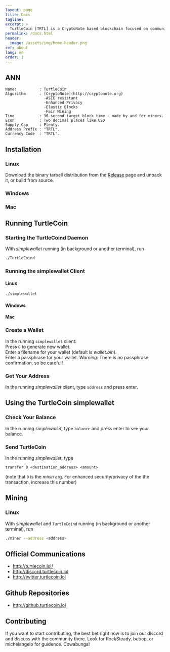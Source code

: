 ```yaml
---
layout: page
title: Docs
tagline:
excerpt: >
  TurtleCoin [TRTL] is a CryptoNote based blockchain focused on community, users, and fun
permalink: /docs.html
header:
  image: /assets/img/home-header.png
ref: about
lang: en
order: 1
---
```


## ANN
```
Name:          : TurtleCoin  
Algorithm      : [CryptoNote](http://cryptonote.org)
                 -ASIC resistant
                 -Enhanced Privacy
                 -Elastic Blocks
                 -Fair Mining
Time           : 30 second target block time - made by and for miners.  
Econ           : Two decimal places like USD  
Supply Cap     : Plenty.  
Address Prefix : "TRTL".   
Currency Code  : "TRTL".  
```

## Installation

### Linux

Download the binary tarball distribution from the [Release](https://github.com/turtlecoin/turtlecoin/releases) page and unpack it, or build from source.

### Windows
### Mac

## Running TurtleCoin

### Starting the TurtleCoind Daemon
With _simplewallet_ running (in background or another terminal), run
```bash
./TurtleCoind
```
### Running the simplewallet Client

#### Linux

```bash
./simplewallet
```

#### Windows
#### Mac

### Create a Wallet
In the running `simplewallet` client:  
Press `G` to generate new wallet.  
Enter a filename for your wallet (default is _wallet.bin_).  
Enter a passphrase for your wallet. *Warning:* There is no passphrase confirmation, so be careful!

### Get Your Address
In the running _simplewallet_ client, type `address` and press enter.


## Using the TurtleCoin simplewallet

### Check Your Balance
In the running _simplewallet_, type `balance` and press enter to see your balance.

### Send TurtleCoin
In the running _simplewallet_, type
```
transfer 0 <destination_address> <amount>
```
(note that `0` is the _mixin_ arg. For enhanced security/privacy of the the transaction, increase this number)

## Mining

### Linux
With _simplewallet_ and `TurtleCoind` running (in background or another terminal), run

```bash
./miner --address <address>
```

## Official Communications
- <http://turtlecoin.lol/>
- <http://discord.turtlecoin.lol>
- <http://twitter.turtlecoin.lol>

## Github Repositories
- <http://github.turtlecoin.lol>

## Contributing
If you want to start contributing, the best bet right now is to join our discord and discuss with the community there. Look for RockSteady, bebop, or michelangelo for guidence. Cowabunga!
